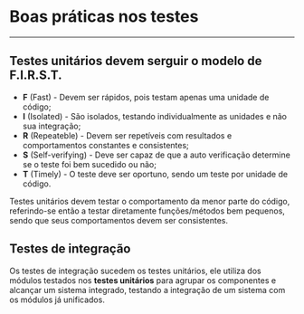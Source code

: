 # Boas práticas nos testes
---

## Testes unitários devem serguir o modelo de F.I.R.S.T.

- **F** (Fast) - Devem ser rápidos, pois testam apenas uma unidade de código;
- **I** (Isolated) - São isolados, testando individualmente as unidades e não sua integração;
- **R** (Repeateble) - Devem ser repetíveis com resultados e comportamentos constantes e consistentes;
- **S** (Self-verifying) - Deve ser capaz de que a auto verificação determine se o teste foi bem sucedido ou não;
- **T** (Timely) - O teste deve ser oportuno, sendo um teste por unidade de código.

Testes unitários devem testar o comportamento da menor parte do código, referindo-se então a testar diretamente funções/métodos bem pequenos, sendo que seus comportamentos devem ser consistentes.

## Testes de integração

Os testes de integração sucedem os testes unitários, ele utiliza dos módulos testados nos **testes unitários** para agrupar os componentes e alcançar um sistema integrado, testando a integração de um sistema com os módulos já unificados.